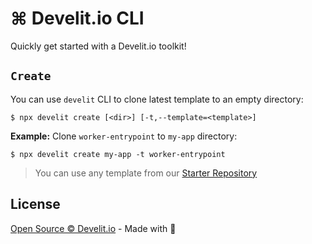 # ⌘ Develit.io CLI
Quickly get started with a Develit.io toolkit!


## `Create`

You can use `develit` CLI to clone latest template to an empty directory:


```sh-session
$ npx develit create [<dir>] [-t,--template=<template>] 
```

**Example:** Clone `worker-entrypoint` to `my-app` directory:

```sh-session
$ npx develit create my-app -t worker-entrypoint
```

> You can use any template from our [Starter Repository](https://github.com/develit-io/starter)  

## License

[Open Source © Develit.io](./LICENSE.md) - Made with 💚